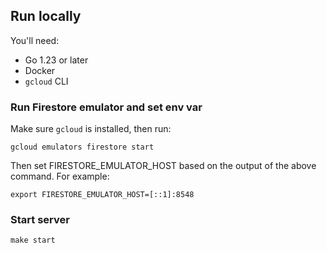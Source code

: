

## Run locally

You'll need:

* Go 1.23 or later
* Docker
* `gcloud` CLI

### Run Firestore emulator and set env var

Make sure `gcloud` is installed, then run:

```
gcloud emulators firestore start
```

Then set FIRESTORE_EMULATOR_HOST based on the output of the above command.  For example:

```
export FIRESTORE_EMULATOR_HOST=[::1]:8548
```

### Start server

```
make start
```


